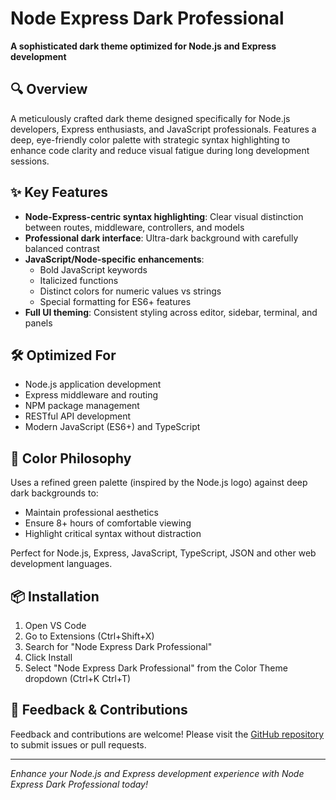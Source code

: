 # Node Express Dark Professional

**A sophisticated dark theme optimized for Node.js and Express development**

## 🔍 Overview

A meticulously crafted dark theme designed specifically for Node.js developers, Express enthusiasts, and JavaScript professionals. Features a deep, eye-friendly color palette with strategic syntax highlighting to enhance code clarity and reduce visual fatigue during long development sessions.

## ✨ Key Features

- **Node-Express-centric syntax highlighting**: Clear visual distinction between routes, middleware, controllers, and models
- **Professional dark interface**: Ultra-dark background with carefully balanced contrast
- **JavaScript/Node-specific enhancements**:
  - Bold JavaScript keywords
  - Italicized functions
  - Distinct colors for numeric values vs strings
  - Special formatting for ES6+ features
- **Full UI theming**: Consistent styling across editor, sidebar, terminal, and panels

## 🛠 Optimized For

- Node.js application development
- Express middleware and routing
- NPM package management
- RESTful API development
- Modern JavaScript (ES6+) and TypeScript

## 🎨 Color Philosophy

Uses a refined green palette (inspired by the Node.js logo) against deep dark backgrounds to:
- Maintain professional aesthetics
- Ensure 8+ hours of comfortable viewing
- Highlight critical syntax without distraction

Perfect for Node.js, Express, JavaScript, TypeScript, JSON and other web development languages.

## 📦 Installation

1. Open VS Code
2. Go to Extensions (Ctrl+Shift+X)
3. Search for "Node Express Dark Professional"
4. Click Install
5. Select "Node Express Dark Professional" from the Color Theme dropdown (Ctrl+K Ctrl+T)

## 🔄 Feedback & Contributions

Feedback and contributions are welcome! Please visit the [GitHub repository](https://github.com/wernerlh/node-express-theme) to submit issues or pull requests.

---

*Enhance your Node.js and Express development experience with Node Express Dark Professional today!*